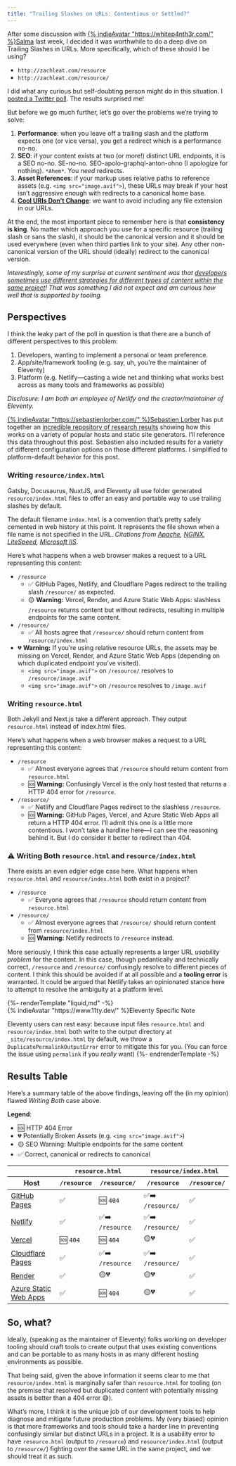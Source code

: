 ```yaml
---
title: "Trailing Slashes on URLs: Contentious or Settled?"
---
```


After some discussion with [{% indieAvatar "https://whitep4nth3r.com/" %}Salma](https://whitep4nth3r.com/) last week, I decided it was worthwhile to do a deep dive on Trailing Slashes in URLs. More specifically, which of these should I be using?

- `http://zachleat.com/resource`
- `http://zachleat.com/resource/`

I did what any curious but self-doubting person might do in this situation. I [posted a Twitter poll](https://twitter.com/zachleat/status/1485010201937944578). The results surprised me!

But before we go much further, let’s go over the problems we’re trying to solve:

1. **Performance**: when you leave off a trailing slash and the platform expects one (or vice versa), you get a redirect which is a performance no-no.
2. **SEO**: if your content exists at two (or more!) distinct URL endpoints, it is a SEO no-no. SE-no-no. SEO-apolo-graphql-anton-ohno (I apologize for nothing). `*Ahem*`. You _need_ redirects.
3. **Asset References**: if your markup uses relative paths to reference assets (e.g. `<img src="image.avif">`), these URLs may break if your host isn’t aggressive enough with redirects to a canonical home base.
4. [**Cool URIs Don’t Change**](https://www.11ty.dev/docs/permalinks/#cool-uris-dont-change): we want to avoid including any file extension in our URLs.

At the end, the most important piece to remember here is that **consistency is king**. No matter which approach you use for a specific resource (trailing slash or sans the slash), it should be the canonical version and it should be used everywhere (even when third parties link to your site). Any other non-canonical version of the URL should (ideally) redirect to the canonical version.

_Interestingly, some of my surprise at current sentiment was that [developers sometimes use different strategies for different types of content within the same project](https://twitter.com/chriscoyier/status/1485079001689255936)! That was something I did not expect and am curious how well that is supported by tooling._

## Perspectives

I think the leaky part of the poll in question is that there are a bunch of different perspectives to this problem:

1. Developers, wanting to implement a personal or team preference.
2. App/site/framework tooling (e.g. say, uh, you’re the maintainer of Eleventy)
3. Platform (e.g. Netlify—casting a wide net and thinking what works best across as many tools and frameworks as possible)

_Disclosure: I am both an employee of Netlify and the creator/maintainer of Eleventy._

[{% indieAvatar "https://sebastienlorber.com/" %}Sebastien Lorber](https://sebastienlorber.com/) has put together an [incredible repository of research results](https://github.com/slorber/trailing-slash-guide) showing how this works on a variety of popular hosts and static site generators. I’ll reference this data throughout this post. Sebastien also included results for a variety of different configuration options on those different platforms. I simplified to platform-default behavior for this post.

### Writing `resource/index.html`

Gatsby, Docusaurus, NuxtJS, and Eleventy all use folder generated `resource/index.html` files to offer an easy and portable way to use trailing slashes by default.

The default filename `index.html` is a convention that’s pretty safely cemented in web history at this point. It represents the file shown when a file name is not specified in the URL. _Citations from [Apache](https://httpd.apache.org/docs/2.4/mod/mod_dir.html#directoryindex), [NGINX](https://docs.nginx.com/nginx/admin-guide/web-server/serving-static-content/), [LiteSpeed](https://docs.litespeedtech.com/cp/cpanel/switch-apache/#what-changes-do-i-need-to-make-to-my-apache-configuration-to-make-it-work), [Microsoft IIS](https://docs.microsoft.com/en-us/iis/configuration/system.webserver/defaultdocument/)._

Here’s what happens when a web browser makes a request to a URL representing this content:

- `/resource`
  - ✅ GitHub Pages, Netlify, and Cloudflare Pages redirect to the trailing slash `/resource/` as expected.
  - 🟡 **Warning:** Vercel, Render, and Azure Static Web Apps: slashless `/resource` returns content but without redirects, resulting in multiple endpoints for the same content.
- `/resource/`
  - ✅ All hosts agree that `/resource/` should return content from `resource/index.html`
- 💔 **Warning:** If you’re using relative resource URLs, the assets may be missing on Vercel, Render, and Azure Static Web Apps (depending on which duplicated endpoint you’ve visited).
  - `<img src="image.avif">` on `/resource/` resolves to `/resource/image.avif`
  - `<img src="image.avif">` on `/resource` resolves to `/image.avif`

### Writing `resource.html`

Both Jekyll and Next.js take a different approach. They output `resource.html` instead of index.html files.

Here’s what happens when a web browser makes a request to a URL representing this content:

- `/resource`
  - ✅ Almost everyone agrees that `/resource` should return content from `resource.html`
  - 🆘 **Warning:** Confusingly Vercel is the only host tested that returns a HTTP 404 error for `/resource`.
- `/resource/`
  - ✅ Netlify and Cloudflare Pages redirect to the slashless `/resource`.
  - 🆘 **Warning:** GitHub Pages, Vercel, and Azure Static Web Apps all return a HTTP 404 error. I’ll admit this one is a little more contentious. I won’t take a hardline here—I can see the reasoning behind it. But I do consider it better to redirect than 404.

### ⚠️ Writing Both `resource.html` and `resource/index.html`

There exists an even edgier edge case here. What happens when `resource.html` and `resource/index.html` both exist in a project?

- `/resource`
  - ✅ Everyone agrees that `/resource` should return content from `resource.html`
- `/resource/`
  - ✅ Almost everyone agrees that `/resource/` should return content from `resource/index.html`
  - 🆘 **Warning:** Netlify redirects to `/resource` instead.

More seriously, I think this case actually represents a larger URL _usability problem_ for the content. In this case, though pedantically and technically correct, `/resource` and `/resource/` confusingly resolve to different pieces of content. I think this should be avoided if at all possible and a **tooling error** is warranted. It could be argued that Netlify takes an opinionated stance here to attempt to resolve the ambiguity at a platform level.

<div class="callout callout--11ty callout--sm">
  {%- renderTemplate "liquid,md" -%}
  <div class="callout-hed">{% indieAvatar "https://www.11ty.dev/" %}Eleventy Specific Note</div>

Eleventy users can rest easy: because input files `resource.html` and `resource/index.html` both write to the output directory at `_site/resource/index.html` by default, we throw a `DuplicatePermalinkOutputError` error to mitigate this for you. (You can force the issue using `permalink` if you _really_ want)
{%- endrenderTemplate -%}

</div>

## Results Table

Here’s a summary table of the above findings, leaving off the (in my opinion) flawed _Writing Both_ case above.

**Legend**:

- 🆘 HTTP 404 Error
- 💔 Potentially Broken Assets (e.g. `<img src="image.avif">`)
- 🟡 SEO Warning: Multiple endpoints for the same content
- ✅ Correct, canonical or redirects to canonical

<table class="fullwidth">
  <thead>
    <tr>
      <th></th>
      <th colspan="2"><code>resource.html</code></th>
      <th colspan="2"><code>resource/index.html</code></th>
      <!-- <th colspan="2">Both</th> -->
    </tr>
    <tr>
      <th>Host</th>
      <th><code>/resource</code></th>
      <th><code>/resource/</code></th>
      <th><code>/resource</code></th>
      <th><code>/resource/</code></th>
      <!-- <th><code>/resource</code></th>
      <th><code>/resource/</code></th> -->
    </tr>
  </thead>
  <tbody>
    <tr>
      <td><a href="https://slorber.github.io/trailing-slash-guide">GitHub Pages</a></td>
      <td>✅</td>
      <td>🆘 <code>404</code></td>
      <td>✅➡️ <code>/resource/</code></td>
      <td>✅</td>
      <!-- <td>✅</td>
      <td>✅</td> -->
    </tr>
    <tr>
      <td><a href="https://trailing-slash-guide-default.netlify.app">Netlify</a></td>
      <td>✅</td>
      <td>✅➡️ <code>/resource</code></td>
      <td>✅➡️ <code>/resource/</code></td>
      <td>✅</td>
      <!-- <td>✅</td>
      <td>🆘➡️ <code>/resource</code></td> -->
    </tr>
    <tr>
      <td><a href="https://vercel-default-eight.vercel.app">Vercel</a></td>
      <td>🆘 <code>404</code></td>
      <td>🆘 <code>404</code></td>
      <td>🟡💔</td>
      <td>✅</td>
      <!-- <td>✅</td>
      <td>✅</td> -->
    </tr>
    <tr>
      <td><a href="https://trailing-slash-guide.pages.dev">Cloudflare Pages</a></td>
      <td>✅</td>
      <td>✅➡️ <code>/resource</code></td>
      <td>✅➡️ <code>/resource/</code></td>
      <td>✅</td>
      <!-- <td>✅</td>
      <td>✅</td> -->
    </tr>
    <tr>
      <td><a href="https://trailing-slash-guide.onrender.com">Render</a></td>
      <td>✅</td>
      <td>🟡💔</td>
      <td>🟡💔</td>
      <td>✅</td>
      <!-- <td>✅</td>
      <td>✅</td> -->
    </tr>
    <tr>
      <td><a href="https://polite-bay-08a23e210.azurestaticapps.net">Azure Static Web Apps</a></td>
      <td>✅</td>
      <td>🆘 <code>404</code></td>
      <td>🟡💔</td>
      <td>✅</td>
      <!-- <td>✅</td>
      <td>✅</td> -->
    </tr>
  </tbody>
</table>

## So, what?

Ideally, (speaking as the maintainer of Eleventy) folks working on developer tooling should craft tools to create output that uses existing conventions and can be portable to as many hosts in as many different hosting environments as possible.

That being said, given the above information it seems clear to me that `resource/index.html` is marginally safer than `resource.html` for tooling (on the premise that resolved but duplicated content with potentially missing assets is better than a 404 error 😅).

What’s more, I think it is the unique job of our development tools to help diagnose and mitigate future production problems. My (very biased) opinion is that more frameworks and tools should take a harder line in preventing confusingly similar but distinct URLs in a project. It is a usability error to have `resource.html` (output to `/resource`) and `resource/index.html` (output to `/resource/`) fighting over the same URL in the same project, and we should treat it as such.
